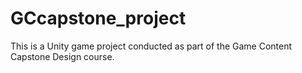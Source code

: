 # GCcapstone_project
This is a Unity game project conducted as part of the Game Content Capstone Design course.

